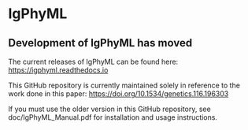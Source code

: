 # IgPhyML

## Development of IgPhyML has moved
The current releases of IgPhyML can be found here: https://igphyml.readthedocs.io <br />

This GitHub repository is currently maintained solely in reference to the work done in this paper: https://doi.org/10.1534/genetics.116.196303<br />

If you must use the older version in this GitHub repository, see doc/IgPhyML_Manual.pdf for installation and usage instructions.

